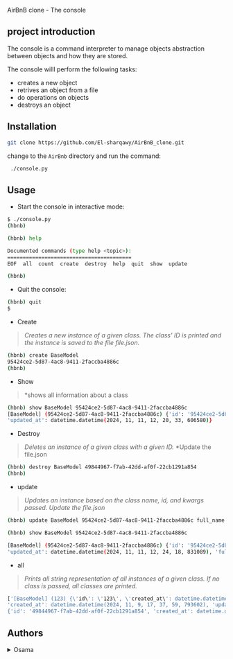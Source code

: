 AirBnB clone - The console

## project introduction

The console is a command interpreter to manage objects abstraction between objects and how they are stored.

The console willl perform the following tasks:

* creates a new object
* retrives an object from a file
* do operations on objects
* destroys an object

## Installation

```bash
git clone https://github.com/El-sharqawy/AirBnB_clone.git
```

change to the `AirBnb` directory and run the command:

```bash
 ./console.py
```

## Usage

* Start the console in interactive mode:

```bash
$ ./console.py
(hbnb)
```

```bash
(hbnb) help

Documented commands (type help <topic>):
========================================
EOF  all  count  create  destroy  help  quit  show  update

(hbnb)
```

* Quit the console:

```bash
(hbnb) quit
$
```

* Create

> *Creates a new instance of a given class. The class' ID is printed and the instance is saved to the file file.json.*

```bash
(hbnb) create BaseModel
95424ce2-5d87-4ac8-9411-2faccba4886c
(hbnb)
```


* Show

> *shows all information about a class

```bash
(hbnb) show BaseModel 95424ce2-5d87-4ac8-9411-2faccba4886c
[BaseModel] (95424ce2-5d87-4ac8-9411-2faccba4886c) {'id': '95424ce2-5d87-4ac8-9411-2faccba4886c', 'created_at': datetime.datetime(2024, 11, 11, 12, 20, 33, 606557),
'updated_at': datetime.datetime(2024, 11, 11, 12, 20, 33, 606580)}
```

* Destroy

> *Deletes an instance of a given class with a given ID.*
> *Update the file.json

```bash
(hbnb) destroy BaseModel 49844967-f7ab-42dd-af0f-22cb1291a854
(hbnb) 
```


* update

> *Updates an instance based on the class name, id, and kwargs passed.*
> *Update the file.json*

```bash
(hbnb) update BaseModel 95424ce2-5d87-4ac8-9411-2faccba4886c full_name "Osama Elsharqawy"

(hbnb) show BaseModel 95424ce2-5d87-4ac8-9411-2faccba4886c

[BaseModel] (95424ce2-5d87-4ac8-9411-2faccba4886c) {'id': '95424ce2-5d87-4ac8-9411-2faccba4886c', 'created_at': datetime.datetime(2024, 11, 11, 12, 20, 33, 606557),
'updated_at': datetime.datetime(2024, 11, 11, 12, 24, 18, 831089), 'full_name': '"Osama'}
```


* all

> *Prints all string representation of all instances of a given class.*
> *If no class is passed, all classes are printed.*

```bash
['[BaseModel] (123) {\'id\': \'123\', \'created_at\': datetime.datetime(2024, 11, 9, 17, 34, 40, 49629), \'updated_at\': datetime.datetime(2024, 11, 9, 12, 9, 28, 385875), \'first_name\': \'"Betty"\'}', "[BaseModel] (545d69a8-bbf3-433d-9f35-14fd03d8ed6a) {'id': '545d69a8-bbf3-433d-9f35-14fd03d8ed6a',
'created_at': datetime.datetime(2024, 11, 9, 17, 37, 59, 793602), 'updated_at': datetime.datetime(2024, 11, 9, 17, 37, 59, 793602)}", "[BaseModel] (49844967-f7ab-42dd-af0f-22cb1291a854)
{'id': '49844967-f7ab-42dd-af0f-22cb1291a854', 'created_at': datetime.datetime(2024, 11, 9, 17, 39, 27, 37377), 'updated_at': datetime.datetime(2024, 11, 9, 17, 39, 27, 37377)}"
```


## Authors
<details>
    <summary>Osama</summary>
    <ul>
    <li><a href="https://www.github.com/El-sharqawy">Github</a></li>
    <li><a href="https://twitter.com/OsamaSharqawy">Twitter</a></li>
    <li><a href="https://facebook.com/ssama.sharqawy">Facebook</a></li>
    <li><a href="mailto:elsharqawy2@gmail.com">e-mail</a></li>
    </ul>
</details>
